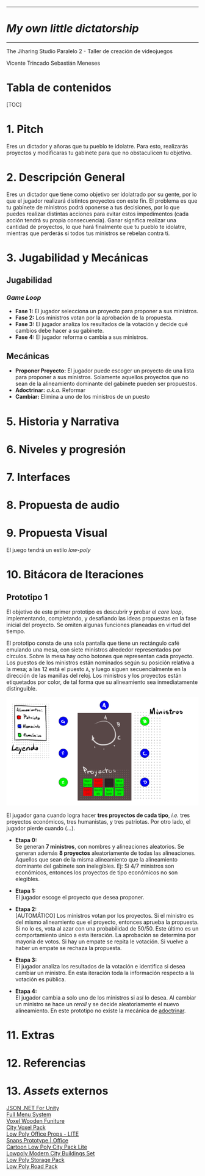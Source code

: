 ***

# ***My own little dictatorship***

***
The Jiharing Studio
Paralelo 2 - Taller de creación de videojuegos

Vicente Trincado
Sebastián Meneses


# Tabla de contenidos
[TOC]

# 1. Pitch
Eres un dictador y añoras que tu pueblo te idolatre. Para esto, realizarás proyectos y modificaras tu gabinete para que no obstaculicen tu objetivo.

# 2. Descripción General
Eres un dictador que tiene como objetivo ser idolatrado por su gente, por lo que el jugador realizará distintos proyectos con este fin. El problema es que tu gabinete de ministros podrá oponerse a tus decisiones, por lo que puedes realizar distintas acciones para evitar estos impedimentos (cada acción tendrá su propia consecuencia). Ganar significa realizar una cantidad de proyectos, lo que hará finalmente que tu pueblo te idolatre, mientras que perderás si todos tus ministros se rebelan contra ti.

# 3. Jugabilidad y Mecánicas
## Jugabilidad
### _Game Loop_

* **Fase 1:** El jugador selecciona un proyecto para proponer a sus ministros.
* **Fase 2:** Los ministros votan por la aprobación de la propuesta.
* **Fase 3:** El jugador analiza los resultados de la votación y decide qué cambios debe hacer a su gabinete.
* **Fase 4:** El jugador reforma o cambia a sus ministros.
## Mecánicas
*   **Proponer Proyecto:** El jugador puede escoger un proyecto de una lista para proponer a sus ministros. Solamente aquellos proyectos que no sean de la alineamiento dominante del gabinete pueden ser propuestos.
*   **Adoctrinar:** _a.k.a._ Reformar
*   **Cambiar:** Elimina a uno de los ministros de un puesto
# 5. Historia y Narrativa
# 6. Niveles y progresión
# 7. Interfaces
# 8. Propuesta de audio
# 9. Propuesta Visual
El juego tendrá un estilo _low-poly_
# 10. Bitácora de Iteraciones
## Prototipo 1
El objetivo de este primer prototipo es descubrir y probar el _core loop_, implementando, completando, y desafiando las ideas propuestas en la fase inicial del proyecto. Se omiten algunas funciones planeadas en virtud del tiempo.

El prototipo consta de una sola pantalla que tiene un rectángulo café emulando una mesa, con siete ministros alrededor representados por círculos. Sobre la mesa hay ocho botones que representan cada proyecto. Los puestos de los ministros están nominados según su posición relativa a la mesa; a las 12 está el puesto `A`, y luego siguen secuencialmente en la dirección de las manillas del reloj. Los ministros y los proyectos están etiquetados por color, de tal forma que su alineamiento sea inmediatamente distinguible.

![Prototipo 1 c/ anotaciones](MiscArt/Prototipo%201.png)

El jugador gana cuando logra hacer **tres proyectos de cada tipo**, _i.e._ tres proyectos económicos, tres humanistas, y tres patriotas.  Por otro lado, el jugador pierde cuando (...).

<!--¿Y cómo pierdo?-->

* **Etapa 0:**  
  Se generan **7 ministros**, con nombres y alineaciones aleatorios.
  Se generan además **8 proyectos** aleatoriamente de todas las alineaciones. Aquellos que sean de la misma alineamiento que la alineamiento dominante del gabinete son inelegibles. Ej: Si 4/7 ministros son económicos, entonces los proyectos de tipo económicos no son elegibles.
  
* **Etapa 1:**  
  El jugador escoge el proyecto que desea proponer.

* **Etapa 2:**  
  [AUTOMÁTICO] Los ministros votan por los proyectos. Si el ministro es del mismo alineamiento que el proyecto, entonces aprueba la propuesta. Si no lo es, vota al azar con una probabilidad de 50/50. Este último es un comportamiento único a esta iteración.
  La aprobación se determina por mayoría de votos. Si hay un empate se repita le votación. Si vuelve a haber un empate se rechaza la propuesta.

* **Etapa 3:**  
  El jugador analiza los resultados de la votación e identifica si desea cambiar un ministro. En esta iteración toda la información respecto a la votación es pública.

* **Etapa 4:**  
  El jugador cambia a solo uno de los ministros si así lo desea. Al cambiar un ministro se hace un _reroll_ y se decide aleatoriamente el nuevo alineamiento. En este prototipo no existe la mecánica de [adoctrinar](#mecánicas).
  <!--¿Sólo a uno?-->
  <!--¿Reroll o elige alineamiento?-->

# 11. Extras
# 12. Referencias
# 13. _Assets_ externos
[JSON .NET For Unity](https://assetstore.unity.com/packages/tools/input-management/json-net-for-unity-11347)  
[Full Menu System](https://assetstore.unity.com/packages/tools/gui/full-menu-system-free-158919)  
[Voxel Wooden Funiture](https://assetstore.unity.com/packages/3d/props/furniture/voxel-wooden-funiture-67811)  
[City Voxel Pack](https://assetstore.unity.com/packages/3d/environments/urban/city-voxel-pack-136141)  
[Low Poly Office Props - LITE](https://assetstore.unity.com/packages/3d/environments/low-poly-office-props-lite-131438)  
[Snaps Prototype | Office](https://assetstore.unity.com/packages/3d/environments/snaps-prototype-office-137490)  
[Cartoon Low Poly City Pack Lite](https://assetstore.unity.com/packages/3d/environments/urban/cartoon-low-poly-city-pack-lite-166617)  
[Lowpoly Modern City Buildings Set](https://assetstore.unity.com/packages/3d/environments/urban/lowpoly-modern-city-buildings-set-64427)  
[Low Poly Storage Pack](https://assetstore.unity.com/packages/3d/environments/urban/low-poly-storage-pack-101732)  
[Low Poly Road Pack](https://assetstore.unity.com/packages/3d/environments/roadways/low-poly-road-pack-67288)  

